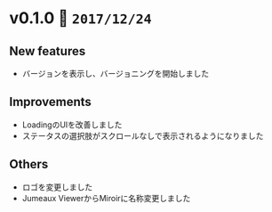 v0.1.0   :calendar: `2017/12/24` 
================================


## New features

* バージョンを表示し、バージョニングを開始しました

## Improvements

* LoadingのUIを改善しました
* ステータスの選択肢がスクロールなしで表示されるようになりました

## Others

* ロゴを変更しました
* Jumeaux ViewerからMiroirに名称変更しました
